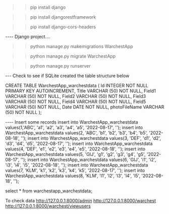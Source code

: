 >> pip install django

>> pip install djangorestframework

>> pip install django-cors-headers

---- Django project....

>> python manage.py makemigrations WarchestApp

>> python manage.py migrate WarchestApp

>>  python manage.py runserver

--- Check to see if SQLite created the table structure below


CREATE TABLE WarchestApp_warchestdata (
    Id            INTEGER      NOT NULL
                               PRIMARY KEY AUTOINCREMENT,
    Title         VARCHAR (50) NOT NULL,
    Field1        VARCHAR (50) NOT NULL,
    Field2        VARCHAR (50) NOT NULL,
    Field3        VARCHAR (50) NOT NULL,
    Field4        VARCHAR (50) NOT NULL,
    Field5        VARCHAR (50) NOT NULL,
    Date          DATE         NOT NULL,
    photoFileName VARCHAR (50) NOT NULL
);

---- Insert some records
insert into WarchestApp_warchestdata values(1,'ABC', 'a1', 'a2', 'a3', 'a4', 'a5', '2022-08-17', '');
insert into WarchestApp_warchestdata values(2, 'ABC', 'b1', 'b2', 'b3', 'b4', 'b5', '2022-08-18', '');
insert into WarchestApp_warchestdata values(3, 'DEF', 'd1', 'd2', 'd3', 'd4', 'd5', '2022-08-17', '');
insert into WarchestApp_warchestdata values(4, 'DEF', 'e1', 'e2', 'e3', 'e4', 'e5', '2022-08-18', '');
insert into WarchestApp_warchestdata values(5, 'GIJ', 'g1', 'g2', 'g3', 'g4', 'g5', '2022-08-17', '');
insert into WarchestApp_warchestdata values(6, 'GIJ', 'i1', 'i2', 'i3', 'i4', 'i5', '2022-08-18', '');
insert into WarchestApp_warchestdata values(7, 'KLM', 'k1', 'k2', 'k3', 'k4', 'k5', '2022-08-17', '');
insert into WarchestApp_warchestdata values(8, 'KLM', 'l1', 'l2', 'l3', 'l4', 'l5', '2022-08-18', '');


select * from warchestapp_warchestdata;


To check data
http://127.0.0.1:8000/admin
http://127.0.0.1:8000/warchest
http://127.0.0.1:8000/warchest/viewusers